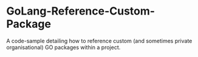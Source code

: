 # GoLang-Reference-Custom-Package
A code-sample detailing how to reference custom (and sometimes private organisational) GO packages within a project.
